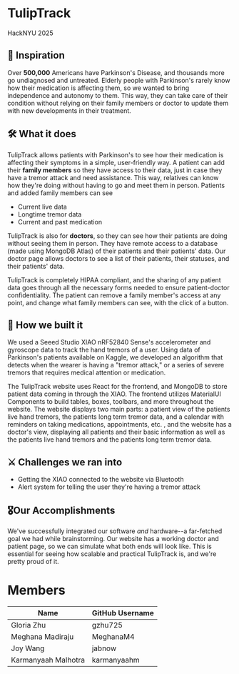 # TulipTrack
HackNYU 2025

## 🌟 Inspiration
Over **500,000** Americans have Parkinson's Disease, and thousands more go undiagnosed and untreated. Elderly people with Parkinson's rarely know how their medication is affecting them, so we wanted to bring independence and autonomy to them. This way, they can take care of their condition without relying on their family members or doctor to update them with new developments in their treatment.

## 🛠️ What it does
TulipTrack allows patients with Parkinson's to see how their medication is affecting their symptoms in a simple, user-friendly way. A patient can add their **family members** so they have access to their data, just in case they have a tremor attack and need assistance. This way, relatives can know how they're doing without having to go and meet them in person. Patients and added family members can see 

- Current live data
- Longtime tremor data
- Current and past medication

TulipTrack is also for **doctors**, so they can see how their patients are doing without seeing them in person. They have remote access to a database (made using MongoDB Atlas) of their patients and their patients' data. Our doctor page allows doctors to see a list of their patients, their statuses, and their patients' data.

TulipTrack is completely HIPAA compliant, and the sharing of any patient data goes through all the necessary forms needed to ensure patient-doctor confidentiality. The patient can remove a family member's access at any point, and change what family members can see, with the click of a button.

## 🧱 How we built it
We used a Seeed Studio XIAO nRF52840 Sense's accelerometer and gyroscope data to track the hand tremors of a user. Using data of Parkinson's patients available on Kaggle, we developed an algorithm that detects when the wearer is having a "tremor attack," or a series of severe tremors that requires medical attention or medication.

The TulipTrack website uses React for the frontend, and MongoDB to store patient data coming in through the XIAO. The frontend utilizes MaterialUI Components to build tables, boxes, toolbars, and more throughout the website. The website displays two main parts: a patient view of the patients live hand tremors, the patients long term tremor data, and a calendar with reminders on taking medications, appointments, etc. , and the website has a doctor's view, displaying all patients and their basic information as well as  the patients live hand tremors and the patients long term tremor data.

## ⚔️ Challenges we ran into
- Getting the XIAO connected to the website via Bluetooth
- Alert system for telling the user they're having a tremor attack

## 🎖️Our Accomplishments
We've successfully integrated our software _and_ hardware--a far-fetched goal we had while brainstorming. Our website has a working doctor and patient page, so we can simulate what both ends will look like. This is essential for seeing how scalable and practical TulipTrack is, and we're pretty proud of it.


# Members
| Name                | GitHub Username |
| ------------------- | --------------- | 
| Gloria Zhu          | gzhu725         |
| Meghana Madiraju    | MeghanaM4       |
| Joy Wang            | jabnow          |
| Karmanyaah Malhotra | karmanyaahm     |

